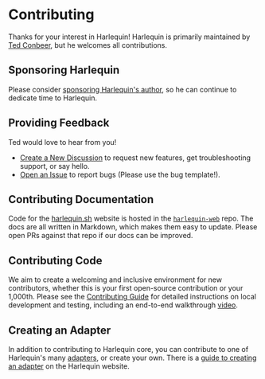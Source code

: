 # Contributing

Thanks for your interest in Harlequin! Harlequin is primarily maintained by [Ted Conbeer](https://github.com/tconbeer), but he welcomes all contributions.

## Sponsoring Harlequin

Please consider [sponsoring Harlequin's author](https://github.com/sponsors/tconbeer), so he can continue to dedicate time to Harlequin.

## Providing Feedback

Ted would love to hear from you!

- [Create a New Discussion](https://github.com/tconbeer/harlequin/discussions/new/choose) to request new features, get troubleshooting support, or say hello.
- [Open an Issue](https://github.com/tconbeer/harlequin/issues/new?assignees=&labels=&projects=&template=bug_report.md&title=) to report bugs (Please use the bug template!).

## Contributing Documentation

Code for the [harlequin.sh](https://harlequin.sh/) website is hosted in the [`harlequin-web`](https://github.com/tconbeer/harlequin-web) repo. The docs are all written in Markdown, which makes them easy to update. Please open PRs against that repo if our docs can be improved.

## Contributing Code

We aim to create a welcoming and inclusive environment for new contributors, whether this is your first open-source contribution or your 1,000th. Please see the [Contributing Guide](https://harlequin.sh/docs/contributing/index) for detailed instructions on local development and testing, including an end-to-end walkthrough [video](https://www.tella.tv/video/cls3nmne700000gl4bcp91arr/view).

## Creating an Adapter

In addition to contributing to Harlequin core, you can contribute to one of Harlequin's many [adapters](https://harlequin.sh/docs/adapters), or create your own. There is a [guide to creating an adapter](https://harlequin.sh/docs/contributing/adapter-guide) on the Harlequin website.
